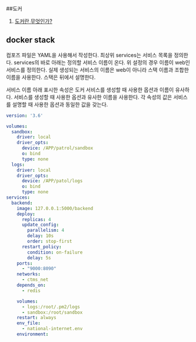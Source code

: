 ##도커
1. [도커란 무엇인가?](https://subicura.com/2017/01/19/docker-guide-for-beginners-1.html)

## docker stack
컴포즈 파일은 YAML을 사용해서 작성한다. 최상위 services는 서비스 목록을 정의한다. services의 바로 아래는 정의할 서비스 이름이 온다. 위 설정의 경우 이름이 web인 서비스를 정의한다. 실제 생성되는 서비스의 이름은 web이 아니라 스택 이름과 조합한 이름을 사용한다. 스택은 뒤에서 설명한다.

서비스 이름 아래 표시한 속성은 도커 서비스를 생성할 때 사용한 옵션과 이름이 유사하다. 서비스를 생성할 때 사용한 옵션과 유사한 이름을 사용한다. 각 속성의 값은 서비스를 설명할 때 사용한 옵션과 동일한 값을 갖는다.

```yaml
version: '3.6'

volumes:
  sandbox:
    driver: local
    driver_opts:
      device: /APP/patrol/sandbox
      o: bind
      type: none
  logs:
    driver: local
    driver_opts:
      device: /APP/patol/logs
      o: bind
      type: none
services:
  backend:
    image: 127.0.0.1:5000/backend
    deploy:
      replicas: 4
      update_config:
        parallelism: 4
        delay: 10s
        order: stop-first
      restart_policy:
        condition: on-failure
        delay: 5s
    ports:
      - "9000:8090"
    networks:
      - ctms_net
    depends_on:
      - redis

    volumes:
      - logs:/root/.pm2/logs
      - sandbox:/root/sandbox
    restart: always
    env_file:
      - national-internet.env
    environment:
```
